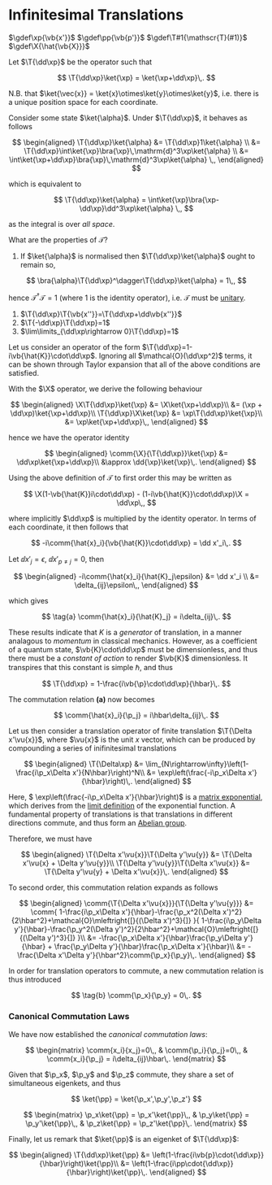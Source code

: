 # Infinitesimal Translations

<!-- Define custom macros -->

$\gdef\xp{\vb{x'}}$
$\gdef\pp{\vb{p'}}$
$\gdef\T#1{\mathscr{T}(#1)}$
$\gdef\X{\hat{\vb{X}}}$

Let $\T{\dd\xp}$ be the operator such that

$$
\T{\dd\xp}\ket{\xp} = \ket{\xp+\dd\xp}\,.
$$

N.B. that $\ket{\vec{x}} = \ket{x}\otimes\ket{y}\otimes\ket{y}$, i.e. there is a unique position space for each coordinate.

Consider some state $\ket{\alpha}$. Under $\T{\dd\xp}$, it behaves as follows

$$
\begin{aligned}
\T{\dd\xp}\ket{\alpha} &= \T{\dd\xp}1\ket{\alpha} \\
&= \T{\dd\xp}\int\ket{\xp}\bra{\xp}\,\mathrm{d}^3\xp\ket{\alpha} \\
&= \int\ket{\xp+\dd\xp}\bra{\xp}\,\mathrm{d}^3\xp\ket{\alpha} \,,
\end{aligned}
$$

which is equivalent to

$$
\T{\dd\xp}\ket{\alpha} = \int\ket{\xp}\bra{\xp-\dd\xp}\dd^3\xp\ket{\alpha} \,,
$$

as the integral is over _all space_.

What are the properties of $\mathscr{T}$?

1. If $\ket{\alpha}$ is normalised then $\T{\dd\xp}\ket{\alpha}$ ought to remain so,

$$
\bra{\alpha}\T{\dd\xp}^\dagger\T{\dd\xp}\ket{\alpha} = 1\,,
$$

hence $\mathscr{T}^\dagger\mathscr{T} = 1$ (where $1$ is the identity operator), i.e. $\mathscr{T}$ must be [unitary](../maths/linear-algebra/square-matrices.md#Unitary%20%5BNormal%5D).

1. $\T{\dd\xp}\T{\vb{x''}}=\T{\dd\xp+\dd\vb{x''}}$
1. $\T{-\dd\xp}\T{\dd\xp}=1$
1. $\lim\limits_{\dd\xp\rightarrow 0}\T{\dd\xp}=1$

Let us consider an operator of the form $\T{\dd\xp}=1-i\vb{\hat{K}}\cdot\dd\xp$. Ignoring all $\mathcal{O}(\dd\xp^2)$ terms, it can be shown through Taylor expansion that all of the above conditions are satisfied.

With the $\X$ operator, we derive the following behaviour

$$
\begin{aligned}
\X\T{\dd\xp}\ket{\xp} &= \X\ket{\xp+\dd\xp}\\
                      &= (\xp + \dd\xp)\ket{\xp+\dd\xp}\\
\T{\dd\xp}\X\ket{\xp} &= \xp\T{\dd\xp}\ket{\xp}\\
                      &= \xp\ket{\xp+\dd\xp}\,,
\end{aligned}
$$

hence we have the operator identity

$$
\begin{aligned}
\comm{\X}{\T{\dd\xp}}\ket{\xp} &= \dd\xp\ket{\xp+\dd\xp}\\
                               &\approx \dd{\xp}\ket{\xp}\,.
\end{aligned}
$$

<!-- TODO check this derivation in Sakurai -->

Using the above definition of $\mathscr{T}$ to first order this may be written as

$$
\X(1-\vb{\hat{K}}i\cdot\dd\xp) - (1-i\vb{\hat{K}}\cdot\dd\xp)\X = \dd\xp\,,
$$

where implicitly $\dd\xp$ is multiplied by the identity operator. In terms of each coordinate, it then follows that

$$
-i\comm{\hat{x}_i}{\vb{\hat{K}}\cdot\dd\xp} = \dd x'_i\,.
$$

Let $\dd x'_j=\epsilon$, $\dd x'_{p\neq j}=0$, then

$$
\begin{aligned}
-i\comm{\hat{x}_i}{\hat{K}_j\epsilon} &= \dd x'_i \\
                                &= \delta_{ij}\epsilon\,,
\end{aligned}
$$

which gives

$$
\tag{a}
\comm{\hat{x}_i}{\hat{K}_j} = i\delta_{ij}\,.
$$

These results indicate that $K$ is a _generator_ of translation, in a manner analagous to _momentum_ in classical mechanics. However, as a coefficient of a quantum state, $\vb{K}\cdot\dd\xp$ must be dimensionless, and thus there must be a _constant of action_ to render $\vb{K}$ dimensionless. It transpires that this constant is simple $\hbar$, and thus

$$
\T{\dd\xp} = 1-\frac{i\vb{\p}\cdot\dd\xp}{\hbar}\,.
$$

The commutation relation **(a)** now becomes

$$
\comm{\hat{x}_i}{\p_j} = i\hbar\delta_{ij}\,.
$$

<!-- TODO should we introduce Heisenberg uncertainty relation here? -->

Let us then consider a translation operator of finite translation $\T{\Delta x'\vu{x}}$, where $\vu{x}$ is the unit $x$ vector, which can be produced by compounding a series of inifinitesimal translations

$$
\begin{aligned}
\T{\Delta\xp} &= \lim_{N\rightarrow\infty}\left(1-\frac{i\p_x\Delta x'}{N\hbar}\right)^N\\
              &= \exp\left(\frac{-i\p_x\Delta x'}{\hbar}\right)\,.
\end{aligned}
$$

<!-- TODO matrix exponential -->

Here, $ \exp\left(\frac{-i\p_x\Delta x'}{\hbar}\right)$ is a [matrix exponential](../maths/matrix-exponential.md), which derives from the [limit definition](../maths/exponential-characterisation.md) of the exponential function. A fundamental property of translations is that translations in different directions commute, and thus form an [Abelian group](../maths/group.md#Abelian-Groups).

<!-- TODO check all URLS dont 404 -->Therefore, we must have

$$
\begin{aligned}
\T{\Delta x'\vu{x}}\T{\Delta y'\vu{y}} &= \T{\Delta x'\vu{x} + \Delta y'\vu{y}}\\
\T{\Delta y'\vu{y}}\T{\Delta x'\vu{x}} &= \T{\Delta y'\vu{y} + \Delta x'\vu{x}}\,.
\end{aligned}
$$

To second order, this commutation relation expands as follows

$$
\begin{aligned}
\comm{\T{\Delta x'\vu{x}}}{\T{\Delta y'\vu{y}}} &= \comm{
    1-\frac{i\p_x\Delta x'}{\hbar}-\frac{\p_x^2(\Delta x')^2}{2\hbar^2}+\mathcal{O}\mleftright{[}{(\Delta x')^3}{]}
}{
    1-\frac{i\p_y\Delta y'}{\hbar}-\frac{\p_y^2(\Delta y')^2}{2\hbar^2}+\mathcal{O}\mleftright{[}{(\Delta y')^3}{]}
}\\
&= -\frac{\p_x\Delta x'}{\hbar}\frac{\p_y\Delta y'}{\hbar} + \frac{\p_y\Delta y'}{\hbar}\frac{\p_x\Delta x'}{\hbar}\\
&= -\frac{\Delta x'\Delta y'}{\hbar^2}\comm{\p_x}{\p_y}\,.
\end{aligned}
$$

In order for translation operators to commute, a new commutation relation is thus introduced

$$
\tag{b}
\comm{\p_x}{\p_y} = 0\,.
$$

### Canonical Commutation Laws

We have now established the _canonical commutation laws_:

<!-- N.B. [xi,xj] follows from the fact that they are different position spaces. This also follows for pi, pj -->

$$
\begin{matrix}
\comm{x_i}{x_j}=0\,, & \comm{\p_i}{\p_j}=0\,, & \comm{x_i}{\p_j} = i\delta_{ij}\hbar\,.
\end{matrix}
$$

Given that $\p_x$, $\p_y$ and $\p_z$ commute, they share a set of simultaneous eigenkets, and thus

$$
\ket{\pp} = \ket{\p_x',\p_y',\p_z'}
$$

$$
\begin{matrix}
\p_x\ket{\pp} = \p_x'\ket{\pp}\,, &
\p_y\ket{\pp} = \p_y'\ket{\pp}\,, &
\p_z\ket{\pp} = \p_z'\ket{\pp}\,.
\end{matrix}
$$

Finally, let us remark that $\ket{\pp}$ is an eigenket of $\T{\dd\xp}$:

$$
\begin{aligned}
\T{\dd\xp}\ket{\pp} &= \left(1-\frac{i\vb{p}\cdot{\dd\xp}}{\hbar}\right)\ket{\pp}\\
                    &= \left(1-\frac{i\pp\cdot{\dd\xp}}{\hbar}\right)\ket{\pp}\,.
\end{aligned}
$$
